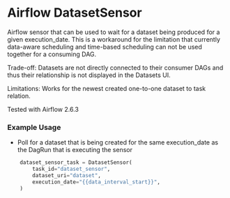 # Airflow DatasetSensor

Airflow sensor that can be used to wait for a dataset being produced for a given execution_date.
This is a workaround for the limitation that currently data-aware scheduling and time-based scheduling can not be used together for a consuming DAG.

Trade-off: Datasets are not directly connected to their consumer DAGs and thus their relationship is not displayed in the Datasets UI.

Limitations: Works for the newest created one-to-one dataset to task relation.


Tested with Airflow 2.6.3

### Example Usage

* Poll for a dataset that is being created for the same execution_date as the DagRun that is executing the sensor

```python
    dataset_sensor_task = DatasetSensor(
        task_id="dataset_sensor",
        dataset_uri="dataset",
        execution_date="{{data_interval_start}}",
    )
```
